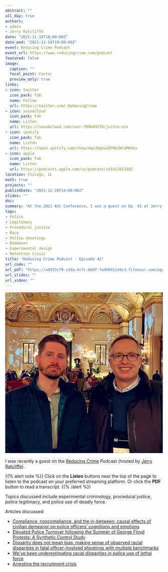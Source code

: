 ```yaml
---
abstract: ""
all_day: true
authors: 
- admin
- Jerry Ratcliffe
date: "2021-11-18T18:00:00Z"
date_end: "2021-11-18T19:00:00Z"
event: Reducing Crime Podcast
event_url: https://www.reducingcrime.com/podcast
featured: false
image:
  caption: ""
  focal_point: Center
  preview_only: true
links:
- icon: twitter
  icon_pack: fab
  name: Follow
  url: https://twitter.com/_ReducingCrime
- icon: soundcloud
  icon_pack: fab
  name: Listen
  url: https://soundcloud.com/user-780649270/justin-nix
- icon: spotify
  icon_pack: fab
  name: Listen
  url: https://open.spotify.com/show/4qeJBgSv2EPOmJWtaMKH1w
- icon: apple
  icon_pack: fab
  name: Listen
  url: https://podcasts.apple.com/us/podcast/id1412813382
location: Chicago, IL
math: true
projects: ""
publishDate: "2021-12-28T14:00:00Z"
slides: ""
doi: 
summary: "At the 2021 ASC Conference, I was a guest on Ep. 42 of Jerry Ratcliffe's Reducing Crime Podcast"
tags: 
- Police
- Legitimacy
- Procedural justice
- Race
- Police shootings
- Demeanor
- Experimental design
- Retention Crisis
title: "Reducing Crime Podcast - Episode 42"
url_code: ""
url_pdf: "https://a8933cf9-c3da-4cfc-b8df-fad60911a9c3.filesusr.com/ugd/f5df24_afa244e85a8a4d1ab109bed8992692ae.pdf"
url_slides: ""
url_video: ""
---
```


![](justin_jerry_asc.jpg "In the Palmer House bar area while the night was still young")

I was recently a guest on the [Reducing Crime](https://podcasts.apple.com/us/podcast/reducing-crime/id1412813382) Podcast (hosted by [Jerry Ratcliffe](https://twitter.com/Jerry_Ratcliffe)).

{{% alert note %}}
Click on the **Listen** buttons near the top of the page to listen to the podcast on your preferred streaming platform. Or click the **PDF** button to read a transcript.
{{% /alert %}}

Topics discussed include experimental criminology, procedural justice, police legitimacy, and police use of deadly force. 

Articles discussed: 

* [Compliance, noncompliance, and the in-between: causal effects of civilian demeanor on police officers’ cognitions and emotions](https://link.springer.com/article/10.1007%2Fs11292-019-09363-4)
* [Elevated Police Turnover following the Summer of George Floyd Protests: A Synthetic Control Study](https://jnix.netlify.app/files/pdfs/cpp_turnover.pdf)
* [Disparity does not mean bias: making sense of observed racial disparities in fatal officer-involved shootings with multiple benchmarks](https://digitalcommons.unomaha.edu/cgi/viewcontent.cgi?article=1061&context=criminaljusticefacpub)
* [We've been underestimating racial disparities in police use of lethal force](https://www.washingtonpost.com/crime-law/2021/11/11/non-fatal-police-shootings-disparities-data/)
* [Arresting the recruitment crisis](https://www.city-journal.org/police-departments-recruitment-crisis)
